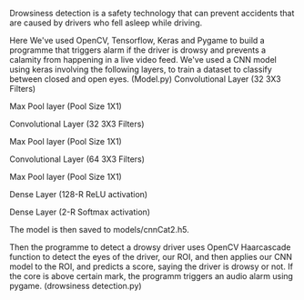 Drowsiness detection is a safety technology that can prevent accidents that are caused by drivers who fell asleep while driving.

Here We've used OpenCV, Tensorflow, Keras and Pygame to build a programme that triggers alarm if the driver is drowsy and prevents a calamity from happening in a live video feed. We've used a CNN model using keras involving the following layers, to train a dataset to classify between closed and open eyes. (Model.py)
Convolutional Layer (32 3X3 Filters)

Max Pool layer (Pool Size 1X1)

Convolutional Layer (32 3X3 Filters)

Max Pool layer (Pool Size 1X1)

Convolutional Layer (64 3X3 Filters)

Max Pool layer (Pool Size 1X1)

Dense Layer (128-R ReLU activation)

Dense Layer (2-R Softmax activation)

The model is then saved to models/cnnCat2.h5.

Then the programme to detect a drowsy driver uses OpenCV Haarcascade function to detect the eyes of the driver, our ROI, and then applies our CNN model to the ROI, and predicts a score, saying the driver is drowsy or not.
If the core is above certain mark, the programm triggers an audio alarm using pygame. (drowsiness detection.py)
